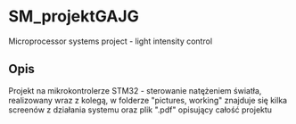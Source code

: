 # SM_projektGAJG
Microprocessor systems project - light intensity control

## Opis
Projekt na mikrokontrolerze STM32 - sterowanie natężeniem światła, realizowany wraz z kolegą, w folderze "pictures, working" znajduje się kilka screenów z działania systemu oraz plik ".pdf" opisujący całość projektu
